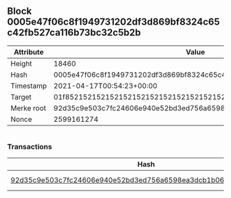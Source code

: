 ## Block 0005e47f06c8f1949731202df3d869bf8324c65c42fb527ca116b73bc32c5b2b

Attribute | Value
--- | ---
Height | 18460
Hash | 0005e47f06c8f1949731202df3d869bf8324c65c42fb527ca116b73bc32c5b2b
Timestamp | 2021-04-17T00:54:23+00:00
Target | 01f8521521521521521521521521521521521521521521521521521521521521
Merke root | 92d35c9e503c7fc24606e940e52bd3ed756a6598ea3dcb1b0616ceebe13fab11
Nonce | 2599161274

```

```

### Transactions

Hash | Amount
--- | ---
[92d35c9e503c7fc24606e940e52bd3ed756a6598ea3dcb1b0616ceebe13fab11](92d35c9e503c7fc24606e940e52bd3ed756a6598ea3dcb1b0616ceebe13fab11.md) | 10.00000000 SKEPTI 
